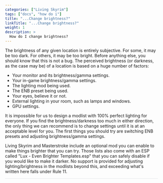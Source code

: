 ```yaml
---
categories: ["Living Skyrim"]
tags: ["docs", "how do i"] 
title: "...Change brightness?"
linkTitle: "...Change brightness?"
weight: 1
description: >
  How do I change brightness?
---
```


The brightness of any given location is entirely subjective. For some, it may be too dark. For others, it may be too bright. Before anything else, you should know that this is not a bug. The perceived brightness (or darkness, as the case may be) of a location is based on a huge number of factors:

- Your monitor and its brightness/gamma settings.
- Your in-game brightness/gamma settings.
- The lighting mod being used.
- The ENB preset being used.
- Your eyes, believe it or not.
- External lighting in your room, such as lamps and windows.
- GPU settings.

It is impossible for us to design a modlist with 100% perfect lighting for everyone. If you find the brightness/darkness too much in either direction, the only thing we can recommend is to change settings until it is at an acceptable level for you. The first things you should try are switching ENB presets and adjusting brightness/gamma settings.

Living Skyrim and Masterstroke include an optional mod you can enable to make things brighter that you can try. Those lists also come with an ESP called "Lux - Even Brighter Templates.esp" that you can safely disable if you would like to make it darker. No support is provided for adjusting lighting/brightness in the modlists beyond this, and exceeding what's written here falls under Rule 11.

<hr style="background-color: #dee2e6;"></hr>